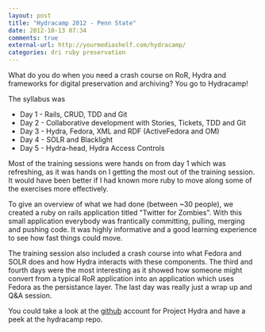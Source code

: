 ```yaml
---
layout: post
title: "Hydracamp 2012 - Penn State"
date: 2012-10-13 07:34
comments: true
external-url: http://yourmediashelf.com/hydracamp/
categories: dri ruby preservation
---
```


What do you do when you need a crash course on RoR, Hydra and frameworks for
digital preservation and archiving? You go to Hydracamp!

The syllabus was

* Day 1 - Rails, CRUD, TDD and Git
* Day 2 - Collaborative development with Stories, Tickets, TDD and Git
* Day 3 - Hydra, Fedora, XML and RDF (ActiveFedora and OM)
* Day 4 - SOLR and Blacklight
* Day 5 - Hydra-head, Hydra Access Controls

Most of the training sessions were hands on from day 1 which was
refreshing, as it was hands on I getting the most out of the training
session. It would have been better if I had known more ruby to move
along some of the exercises more effectively.

To give an overview of what we had done (between ~30 people), we created
a ruby on rails application titled "Twitter for Zombies". With this small
application everybody was frantically committing, pulling, merging and
pushing code. It was highly informative and a good learning experience
to see how fast things could move.

The training session also included a crash course into what Fedora and
SOLR does and how Hydra interacts with these components. The third and
fourth days were the most interesting as it showed how someone might
convert from a typical RoR application into an application which uses
Fedora as the persistance layer. The last day was really just a wrap up
and Q&A session.

You could take a look at the [github](https://github.com/projecthydra)
account for Project Hydra and have a peek at the hydracamp repo.
